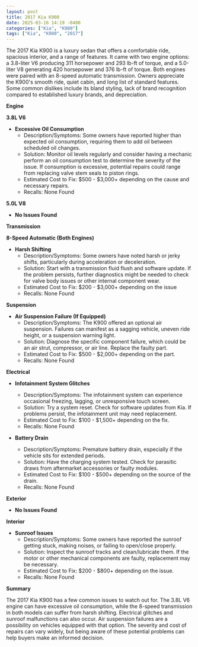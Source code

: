 ```yaml
---
layout: post
title: 2017 Kia K900
date: 2025-03-16 14:19 -0400
categories: ["Kia", "K900"]
tags: ["Kia", "K900", "2017"]
---
```

The 2017 Kia K900 is a luxury sedan that offers a comfortable ride, spacious interior, and a range of features. It came with two engine options: a 3.8-liter V6 producing 311 horsepower and 293 lb-ft of torque, and a 5.0-liter V8 generating 420 horsepower and 376 lb-ft of torque. Both engines were paired with an 8-speed automatic transmission. Owners appreciate the K900's smooth ride, quiet cabin, and long list of standard features. Some common dislikes include its bland styling, lack of brand recognition compared to established luxury brands, and depreciation.

**Engine**

**3.8L V6**

*   **Excessive Oil Consumption**
    *   Description/Symptoms: Some owners have reported higher than expected oil consumption, requiring them to add oil between scheduled oil changes.
    *   Solution: Monitor oil levels regularly and consider having a mechanic perform an oil consumption test to determine the severity of the issue. If consumption is excessive, potential repairs could range from replacing valve stem seals to piston rings.
    *   Estimated Cost to Fix: $500 - $3,000+ depending on the cause and necessary repairs.
    *   Recalls: None Found

**5.0L V8**

*   **No Issues Found**

**Transmission**

**8-Speed Automatic (Both Engines)**

*   **Harsh Shifting**
    *   Description/Symptoms: Some owners have noted harsh or jerky shifts, particularly during acceleration or deceleration.
    *   Solution: Start with a transmission fluid flush and software update. If the problem persists, further diagnostics might be needed to check for valve body issues or other internal component wear.
    *   Estimated Cost to Fix: $200 - $3,000+ depending on the issue
    *   Recalls: None Found

**Suspension**

*   **Air Suspension Failure (If Equipped)**
    *   Description/Symptoms: The K900 offered an optional air suspension. Failures can manifest as a sagging vehicle, uneven ride height, or a suspension warning light.
    *   Solution: Diagnose the specific component failure, which could be an air strut, compressor, or air line. Replace the faulty part.
    *   Estimated Cost to Fix: $500 - $2,000+ depending on the part.
    *   Recalls: None Found

**Electrical**

*   **Infotainment System Glitches**
    *   Description/Symptoms: The infotainment system can experience occasional freezing, lagging, or unresponsive touch screen.
    *   Solution: Try a system reset. Check for software updates from Kia. If problems persist, the infotainment unit may need replacement.
    *   Estimated Cost to Fix: $100 - $1,500+ depending on the fix.
    *   Recalls: None Found

*   **Battery Drain**
    *   Description/Symptoms: Premature battery drain, especially if the vehicle sits for extended periods.
    *   Solution: Have the charging system tested. Check for parasitic draws from aftermarket accessories or faulty modules.
    *   Estimated Cost to Fix: $100 - $500+ depending on the source of the drain.
    *   Recalls: None Found

**Exterior**

*   **No Issues Found**

**Interior**

*   **Sunroof Issues**
    *   Description/Symptoms: Some owners have reported the sunroof getting stuck, making noises, or failing to open/close properly.
    *   Solution: Inspect the sunroof tracks and clean/lubricate them. If the motor or other mechanical components are faulty, replacement may be necessary.
    *   Estimated Cost to Fix: $200 - $800+ depending on the issue.
    *   Recalls: None Found

**Summary**

The 2017 Kia K900 has a few common issues to watch out for. The 3.8L V6 engine can have excessive oil consumption, while the 8-speed transmission in both models can suffer from harsh shifting. Electrical glitches and sunroof malfunctions can also occur. Air suspension failures are a possibility on vehicles equipped with that option. The severity and cost of repairs can vary widely, but being aware of these potential problems can help buyers make an informed decision.

